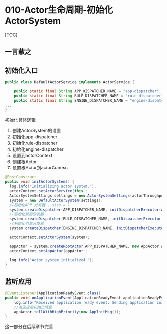 # 010-Actor生命周期-初始化ActorSystem

[TOC]

## 一言蔽之





## 初始化入口

```java
public class DefaultActorService implements ActorService {

    public static final String APP_DISPATCHER_NAME = "app-dispatcher";
    public static final String RULE_DISPATCHER_NAME = "rule-dispatcher";
    public static final String ENGINE_DISPATCHER_NAME = "engine-dispatcher";
...    
}
```

初始化具体逻辑

1. 创建ActorSystem的设置
2. 初始化app-dispatcher
3. 初始化rule-dispatcher
4. 初始化engine-dispatcher
5. 设置到actorContext
6. 创建根Actor
7. 设置根Actor到actorContext

```java
@PostConstruct
public void initActorSystem() {
  log.info("Initializing actor system.");
  actorContext.setActorService(this);
  ActorSystemSettings settings = new ActorSystemSettings(actorThroughput, schedulerPoolSize, maxActorInitAttempts);
  system = new DefaultActorSystem(settings);
  //初始化APP 分发器 , size = 1
  system.createDispatcher(APP_DISPATCHER_NAME, initDispatcherExecutor(APP_DISPATCHER_NAME, appDispatcherSize));
  //初始化规则分发器
  system.createDispatcher(RULE_DISPATCHER_NAME, initDispatcherExecutor(RULE_DISPATCHER_NAME, ruleDispatcherSize));
  //初始化引擎分发器
  system.createDispatcher(ENGINE_DISPATCHER_NAME, initDispatcherExecutor(ENGINE_DISPATCHER_NAME, engineDispatcherSize));

  actorContext.setActorSystem(system);

  appActor = system.createRootActor(APP_DISPATCHER_NAME, new AppActor.ActorCreator(actorContext));
  actorContext.setAppActor(appActor);

  log.info("Actor system initialized.");
}

```

## 监听应用

```java
@EventListener(ApplicationReadyEvent.class)
public void onApplicationEvent(ApplicationReadyEvent applicationReadyEvent) {
    log.info("Received application ready event. Sending application init message to actor system");
  	//发送应用初始化消息
    appActor.tellWithHighPriority(new AppInitMsg());
}
```

这一部分在后续章节完善